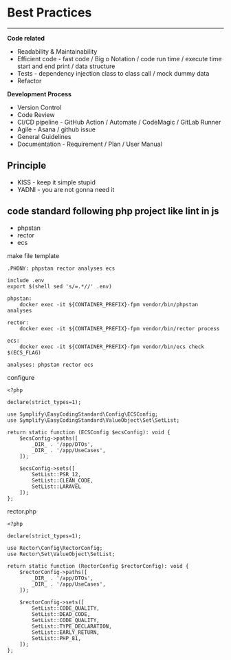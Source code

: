 # Best Practices

---

**Code related**

- Readability & Maintainability
- Efficient code - fast code / Big o Notation / code run time / execute time start and end print / data structure
- Tests - dependency injection class to class call / mock dummy data
- Refactor

**Development Process**

- Version Control
- Code Review
- CI/CD pipeline - GitHub Action / Automate / CodeMagic / GitLab Runner
- Agile - Asana / github issue
- General Guidelines
- Documentation - Requirement / Plan / User Manual

## Principle

- KISS - keep it simple stupid
- YADNI - you are not gonna need it

## code standard following php project like lint in js

- phpstan
- rector
- ecs

make file template

```
.PHONY: phpstan rector analyses ecs

include .env
export $(shell sed 's/=.*//' .env)

phpstan:
	docker exec -it ${CONTAINER_PREFIX}-fpm vendor/bin/phpstan analyses

rector:
	docker exec -it ${CONTAINER_PREFIX}-fpm vendor/bin/rector process

ecs:
	docker exec -it ${CONTAINER_PREFIX}-fpm vendor/bin/ecs check $(ECS_FLAG)

analyses: phpstan rector ecs

```

configure

```
<?php

declare(strict_types=1);

use Symplify\EasyCodingStandard\Config\ECSConfig;
use Symplify\EasyCodingStandard\ValueObject\Set\SetList;

return static function (ECSConfig $ecsConfig): void {
    $ecsConfig->paths([
        _DIR_ . '/app/DTOs',
        _DIR_ . '/app/UseCases',
    ]);

    $ecsConfig->sets([
        SetList::PSR_12,
        SetList::CLEAN_CODE,
        SetList::LARAVEL
    ]);
};
```

rector.php

```
<?php

declare(strict_types=1);

use Rector\Config\RectorConfig;
use Rector\Set\ValueObject\SetList;

return static function (RectorConfig $rectorConfig): void {
    $rectorConfig->paths([
        _DIR_ . '/app/DTOs',
        _DIR_ . '/app/UseCases',
    ]);

    $rectorConfig->sets([
        SetList::CODE_QUALITY,
        SetList::DEAD_CODE,
        SetList::CODE_QUALITY,
        SetList::TYPE_DECLARATION,
        SetList::EARLY_RETURN,
        SetList::PHP_81,
    ]);
};

```
